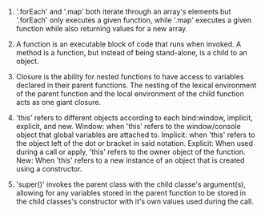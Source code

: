 1. '.forEach' and '.map' both iterate through an array's elements but '.forEach' only executes a given function, while '.map' executes a given function while also returning values for a new array.

2. A function is an executable block of code that runs when invoked. A method is a function, but instead of being stand-alone, is a child to an object.

3. Closure is the ability for nested functions to have access to variables declared in their parent functions. The nesting of the lexical environment of the parent function and the local environment of the child function acts as one giant closure.

4. 'this' refers to different objects according to each bind:window, implicit, explicit, and new. Window: when 'this' refers to the window/console object that global variables are attached to. Implicit: when 'this' refers to the object left of the dot or bracket in said notation. Explicit: When used during a call or apply, 'this' refers to the owner object of the function. New: When 'this' refers to a new instance of an object that is created using a constructor.

5. 'super()' invokes the parent class with the child classe's argument(s), allowing for any variables stored in the parent function to be stored in the child classes's constructor with it's own values used during the call. 
